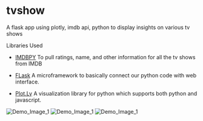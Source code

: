 # tvshow
A flask app using plotly, imdb api, python to display insights on various tv shows

Libraries Used

* [IMDBPY](https://imdbpy.readthedocs.io/en/latest/)
To pull ratings, name, and other information for all the tv shows from IMDB

* [FLask](https://flask.palletsprojects.com/en/1.1.x/)
A microframework to basically connect our python code with web interface.

* [Plot.Ly](https://plot.ly/python)
A visualization library for python which supports both python and javascript.  


![Demo_Image_1](https://i.imgur.com/ocxdoPx.png)
![Demo_Image_1](https://i.imgur.com/MrFoHSC.png)
![Demo_Image_1](https://i.imgur.com/AgH6PFt.png)
